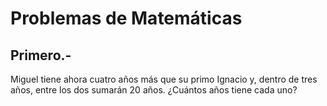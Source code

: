 # Problemas de Matemáticas

## Primero.- 

Miguel tiene ahora cuatro años más que su primo Ignacio y, dentro de tres años, entre
los dos sumarán 20 años. ¿Cuántos años tiene cada uno?
